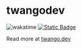 # twangodev

![wakatime](https://wakatime.com/badge/user/9991414a-7288-4bc5-b8ae-d141c1e71ad1.svg)
[![Static Badge](https://img.shields.io/badge/GPG-twangodev-blue?logo=gnuprivacyguard)](https://github.com/twangodev.gpg)

Read more at [twango.dev](https://twango.dev/?utm_source=github.com)
